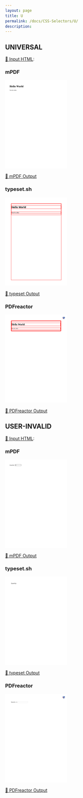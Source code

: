 ```yaml
---
layout: page
title: U
permalink: /docs/CSS-Selectors/U/
description: 
---
```




## UNIVERSAL

[📄 Input HTML](/html/CSS%20Selectors/U/universal.html):

### mPDF
![mPDF Preview](mpdf__html_CSS_Selectors_U_universal.html.png) 

[📕 mPDF Output](mpdf__html_CSS_Selectors_U_universal.html.pdf)

### typeset.sh
![typeset Preview](typeset__html_CSS_Selectors_U_universal.html.png) 

[📕 typeset Output](typeset__html_CSS_Selectors_U_universal.html.pdf)

### PDFreactor
![PDFreactor Preview](pdfreactor__html_CSS_Selectors_U_universal.html.png) 

[📕 PDFreactor Output](pdfreactor__html_CSS_Selectors_U_universal.html.pdf)

## USER-INVALID

[📄 Input HTML](/html/CSS%20Selectors/U/user-invalid.html):

### mPDF
![mPDF Preview](mpdf__html_CSS_Selectors_U_user-invalid.html.png) 

[📕 mPDF Output](mpdf__html_CSS_Selectors_U_user-invalid.html.pdf)

### typeset.sh
![typeset Preview](typeset__html_CSS_Selectors_U_user-invalid.html.png) 

[📕 typeset Output](typeset__html_CSS_Selectors_U_user-invalid.html.pdf)

### PDFreactor
![PDFreactor Preview](pdfreactor__html_CSS_Selectors_U_user-invalid.html.png) 

[📕 PDFreactor Output](pdfreactor__html_CSS_Selectors_U_user-invalid.html.pdf)


